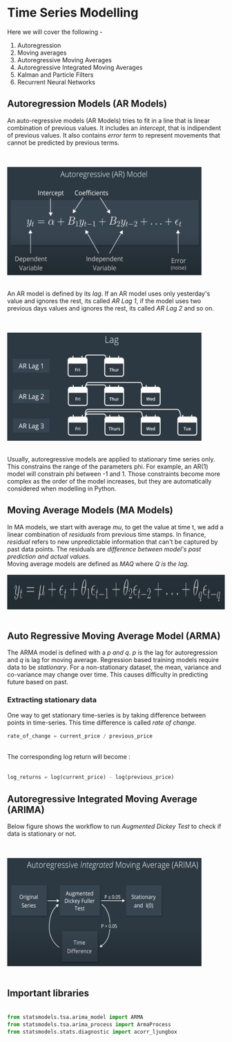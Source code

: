 # Time Series Modelling

Here we will cover the following -

1. Autoregression
2. Moving averages
3. Autoregressive Moving Averages
4. Autoregressive Integrated Moving Averages
5. Kalman and Particle Filters
6. Recurrent Neural Networks

## Autoregression Models (AR Models)

An auto-regressive models (AR Models) tries to fit in a line that is linear combination of previous values. It includes an *intercept*, that is indipendent of previous values. It also contains *error term* to represent movements that cannot be predicted by previous terms.

<br><br><img src="./images/1. AR models.png" width="450" height="250"></img><br><br>

An AR model is defined by its *lag*. If an AR model uses only yesterday's value and ignores the rest, its called *AR Lag 1*, if the model uses two previous days values and ignores the rest, its called *AR Lag 2* and so on.

<br><br><img src="./images/2. Lag.png" width="450" height="250"></img><br><br>

Usually, autoregressive models are applied to stationary time series only. This constrains the range of the parameters phi.
For example, an AR(1) model will constrain phi between -1 and 1. Those constraints become more complex as the order of the model increases, but they are automatically considered when modelling in Python.

## Moving Average Models (MA Models)
In MA models, we start with average *mu*, to get the value at time t, we add a linear combination of *residuals* from previous time stamps. In finance, *residual* refers to new unpredictable information that can't be captured by past data points. The residuals are *difference between model's past prediction and actual values.* <br>
Moving average models are defined as *MAQ* where *Q is the lag.*
<br><br><img src="./images/2. MA model.png" width="590" height="80"></img><br><br>

## Auto Regressive Moving Average Model (ARMA)
The ARMA model is defined with a *p and q*. *p* is the lag for autoregression and *q* is lag for moving average. Regression based training models require data to be *stationary*. For a non-stationary dataset, the mean, variance and co-variance may change over time. This causes difficulty in predicting future based on past.

### Extracting stationary data

One way to get stationary time-series is by taking difference between points in time-series. This time difference is called *rate of change.*<br>
```python
rate_of_change = current_price / previous_price
```
<br>
The corresponding log return will become : <br>

```python

log_returns = log(current_price) - log(previous_price)

```

## Autoregressive Integrated Moving Average (ARIMA)
Below figure shows the workflow to run *Augmented Dickey Test* to check if data is stationary or not.

<br><br><img src="./images/6. ARIMA.png" width="450" height="250"></img><br><br>



## Important libraries

```python

from statsmodels.tsa.arima_model import ARMA
from statsmodels.tsa.arima_process import ArmaProcess
from statsmodels.stats.diagnostic import acorr_ljungbox
```

